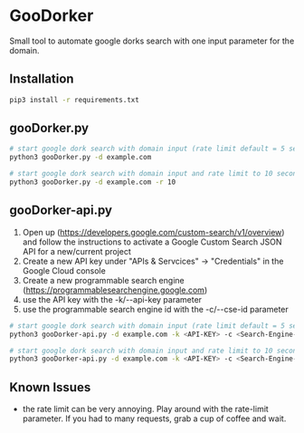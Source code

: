 # GooDorker
Small tool to automate google dorks search with one input parameter for the domain.

## Installation
```Bash
pip3 install -r requirements.txt
```

## gooDorker.py
```Bash
# start google dork search with domain input (rate limit default = 5 seconds)
python3 gooDorker.py -d example.com

# start google dork search with domain input and rate limit to 10 seconds
python3 gooDorker.py -d example.com -r 10
```

## gooDorker-api.py
1. Open up (https://developers.google.com/custom-search/v1/overview) and follow the instructions to activate a Google Custom Search JSON API for a new/current project
2. Create a new API key under "APIs & Servcices" -> "Credentials" in the Google Cloud console
3. Create a new programmable search engine (https://programmablesearchengine.google.com)
4. use the API key with the -k/--api-key parameter
5. use the programmable search engine id with the -c/--cse-id parameter

```Bash
# start google dork search with domain input (rate limit default = 5 seconds)
python3 gooDorker-api.py -d example.com -k <API-KEY> -c <Search-Engine-ID>

# start google dork search with domain input and rate limit to 10 seconds
python3 gooDorker-api.py -d example.com -k <API-KEY> -c <Search-Engine-ID> -r 10
```

## Known Issues
- the rate limit can be very annoying. Play around with the rate-limit parameter. If you had to many requests, grab a cup of coffee and wait.
